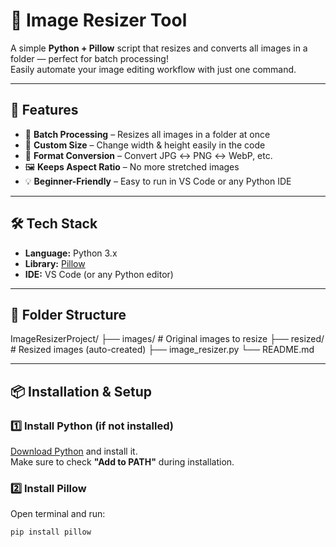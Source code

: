 # 📸 Image Resizer Tool  

A simple **Python + Pillow** script that resizes and converts all images in a folder — perfect for batch processing!  
Easily automate your image editing workflow with just one command.  

---

## 🚀 Features
- 📂 **Batch Processing** – Resizes all images in a folder at once  
- 📏 **Custom Size** – Change width & height easily in the code  
- 🔄 **Format Conversion** – Convert JPG ↔ PNG ↔ WebP, etc.  
- 🖼 **Keeps Aspect Ratio** – No more stretched images  
- 💡 **Beginner-Friendly** – Easy to run in VS Code or any Python IDE  

---

## 🛠 Tech Stack
- **Language:** Python 3.x  
- **Library:** [Pillow](https://pillow.readthedocs.io/en/stable/)  
- **IDE:** VS Code (or any Python editor)  

---

## 📂 Folder Structure
ImageResizerProject/
├── images/ # Original images to resize
├── resized/ # Resized images (auto-created)
├── image_resizer.py
└── README.md

---

## 📦 Installation & Setup

### 1️⃣ Install Python (if not installed)
[Download Python](https://www.python.org/downloads/) and install it.  
Make sure to check **"Add to PATH"** during installation.

### 2️⃣ Install Pillow
Open terminal and run:
```bash
pip install pillow

